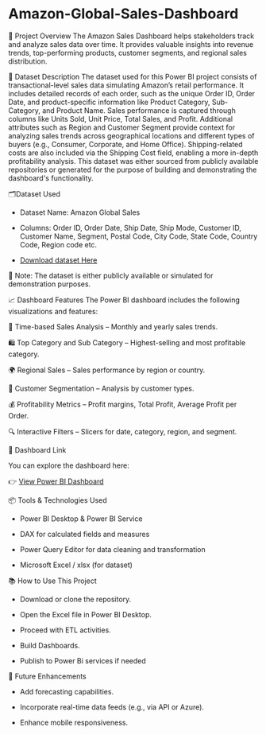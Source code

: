 # Amazon-Global-Sales-Dashboard
🚀 Project Overview
The Amazon Sales Dashboard helps stakeholders track and analyze sales data over time. It provides valuable insights into revenue trends, top-performing products, customer segments, and regional sales distribution.

🧾 Dataset Description
The dataset used for this Power BI project consists of transactional-level sales data simulating Amazon’s retail performance. It includes detailed records of each order, such as the unique Order ID, Order Date, and product-specific information like Product Category, Sub-Category, and Product Name. Sales performance is captured through columns like Units Sold, Unit Price, Total Sales, and Profit. Additional attributes such as Region and Customer Segment provide context for analyzing sales trends across geographical locations and different types of buyers (e.g., Consumer, Corporate, and Home Office). Shipping-related costs are also included via the Shipping Cost field, enabling a more in-depth profitability analysis. This dataset was either sourced from publicly available repositories or generated for the purpose of building and demonstrating the dashboard's functionality.


🗂️Dataset Used

- Dataset Name: Amazon Global Sales

- Columns: Order ID, Order Date,	Ship Date,	Ship Mode,	Customer ID,	Customer Name,	Segment,	Postal Code,	City Code,	State Code,	Country Code,	Region code etc.
- <a href="https://github.com/mahajanakshay956/Amazon-Global-Sales-Dashboard/blob/main/Amazon%20Global%20Sales.xlsx">Download dataset Here</a>

📂 Note: The dataset is either publicly available or simulated for demonstration purposes.


📈 Dashboard Features
The Power BI dashboard includes the following visualizations and features:

📅 Time-based Sales Analysis – Monthly and yearly sales trends.

🛍️ Top Category and Sub Category – Highest-selling and most profitable category.

🌍 Regional Sales – Sales performance by region or country.

👤 Customer Segmentation – Analysis by customer types.

💰 Profitability Metrics – Profit margins, Total Profit, Average Profit per Order.

🔍 Interactive Filters – Slicers for date, category, region, and segment.

🔗 Dashboard Link

You can explore the dashboard here:

👉 <a href="https://github.com/mahajanakshay956/Amazon-Global-Sales-Dashboard/blob/main/Dash-1.png">View Power BI Dashboard</a>


📦 Tools & Technologies Used
- Power BI Desktop & Power BI Service

- DAX for calculated fields and measures

- Power Query Editor for data cleaning and transformation

- Microsoft Excel / xlsx (for dataset)

📚 How to Use This Project
- Download or clone the repository.

- Open the Excel file in Power BI Desktop.

- Proceed with ETL activities.

- Build Dashboards.

- Publish to Power Bi services if needed

📌 Future Enhancements
- Add forecasting capabilities.

- Incorporate real-time data feeds (e.g., via API or Azure).

- Enhance mobile responsiveness.

